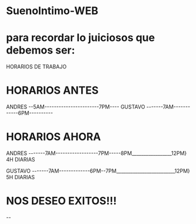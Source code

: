 # SuenoIntimo-WEB

 # para recordar lo juiciosos que debemos ser: 
HORARIOS DE TRABAJO 

# HORARIOS ANTES 
ANDRES       --5AM-----------------------7PM----
GUSTAVO      -------7AM------------6PM----------

# HORARIOS AHORA
ANDRES       -------7AM------------------7PM-----8PM_________________12PM}  4H DIARIAS 

GUSTAVO      -------7AM-------------6PM--7PM_________________________12PM}  5H DIARIAS
 # NOS DESEO EXITOS!!!

 --